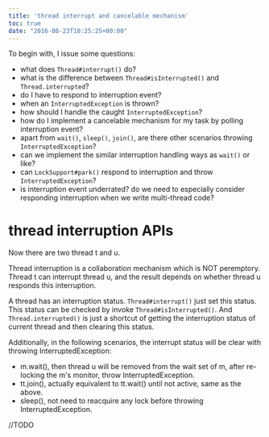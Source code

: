 ```yaml
---
title: 'thread interrupt and cancelable mechanism'
toc: true
date: "2016-08-23T10:25:25+00:00"
---
```


To begin with, I issue some questions:
- what does `Thread#interrupt()` do?
- what is the difference between `Thread#isInterrupted()` and `Thread.interrupted`?
- do I have to respond to interruption event?
- when an `InterruptedException` is thrown?
- how should I handle the caught `InterruptedException`?
- how do I implement a cancelable mechanism for my task by polling interruption event?
- apart from `wait()`, `sleep()`, `join()`, are there other scenarios throwing `InterruptedException`?
- can we implement the similar interruption handling ways as `wait()` or like?
- can `LockSupport#park()` respond to interruption and throw `InterruptedException`?
- is interruption event underrated? do we need to especially consider responding interruption when we write multi-thread code?

# thread interruption APIs
Now there are two thread t and u.

Thread interruption is a collaboration mechanism which is NOT peremptory. Thread t can interrupt thread u, and the result depends on whether thread u responds this interruption.

A thread has an interruption status. `Thread#interrupt()` just set this status.
This status can be checked by invoke `Thread#isInterrupted()`. And `Thread.interrupted()` is just a shortcut of getting the interruption status of current thread and then clearing this status.

Additionally, in the following scenarios, the interrupt status will be clear with throwing InterruptedException:
- m.wait(), then thread u will be removed from the wait set of m, after re-locking the m's monitor, throw InterruptedException.
- tt.join(), actually equivalent to tt.wait() until not active, same as the above.
- sleep(), not need to reacquire any lock before throwing InterruptedException.

//TODO





